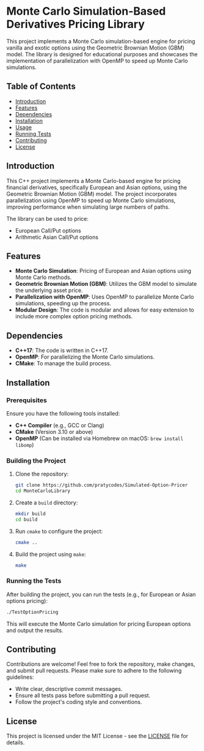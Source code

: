 # Monte Carlo Simulation-Based Derivatives Pricing Library

This project implements a Monte Carlo simulation-based engine for pricing vanilla and exotic options using the Geometric Brownian Motion (GBM) model. The library is designed for educational purposes and showcases the implementation of parallelization with OpenMP to speed up Monte Carlo simulations.

## Table of Contents

- [Introduction](#introduction)
- [Features](#features)
- [Dependencies](#dependencies)
- [Installation](#installation)
- [Usage](#usage)
- [Running Tests](#running-tests)
- [Contributing](#contributing)
- [License](#license)

## Introduction

This C++ project implements a Monte Carlo-based engine for pricing financial derivatives, specifically European and Asian options, using the Geometric Brownian Motion (GBM) model. The project incorporates parallelization using OpenMP to speed up Monte Carlo simulations, improving performance when simulating large numbers of paths.

The library can be used to price:
- European Call/Put options
- Arithmetic Asian Call/Put options

## Features

- **Monte Carlo Simulation**: Pricing of European and Asian options using Monte Carlo methods.
- **Geometric Brownian Motion (GBM)**: Utilizes the GBM model to simulate the underlying asset price.
- **Parallelization with OpenMP**: Uses OpenMP to parallelize Monte Carlo simulations, speeding up the process.
- **Modular Design**: The code is modular and allows for easy extension to include more complex option pricing methods.

## Dependencies

- **C++17**: The code is written in C++17.
- **OpenMP**: For parallelizing the Monte Carlo simulations.
- **CMake**: To manage the build process.

## Installation

### Prerequisites

Ensure you have the following tools installed:
- **C++ Compiler** (e.g., GCC or Clang)
- **CMake** (Version 3.10 or above)
- **OpenMP** (Can be installed via Homebrew on macOS: `brew install libomp`)

### Building the Project

1. Clone the repository:

   ```bash
   git clone https://github.com/pratycodes/Simulated-Option-Pricer
   cd MonteCarloLibrary
   ```

2. Create a `build` directory:

   ```bash
   mkdir build
   cd build
   ```

3. Run `cmake` to configure the project:

   ```bash
   cmake ..
   ```

4. Build the project using `make`:

   ```bash
   make
   ```

### Running the Tests

After building the project, you can run the tests (e.g., for European or Asian options pricing):

```bash
./TestOptionPricing
```

This will execute the Monte Carlo simulation for pricing European options and output the results.

## Contributing

Contributions are welcome! Feel free to fork the repository, make changes, and submit pull requests. Please make sure to adhere to the following guidelines:

- Write clear, descriptive commit messages.
- Ensure all tests pass before submitting a pull request.
- Follow the project's coding style and conventions.

## License

This project is licensed under the MIT License - see the [LICENSE](LICENSE) file for details.
